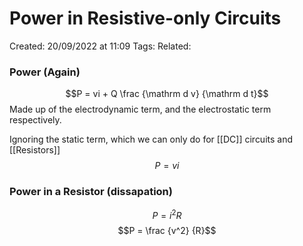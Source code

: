 # Power in Resistive-only Circuits
Created: 20/09/2022 at 11:09
Tags: 
Related:

### Power (Again)
$$P = vi + Q \frac {\mathrm d v} {\mathrm d t}$$
Made up of the electrodynamic term, and the electrostatic term respectively.

Ignoring the static term, which we can only do for [[DC]] circuits and [[Resistors]]
$$P = vi$$


### Power in a Resistor (dissapation)
$$P = i^2R$$
$$P = \frac {v^2} {R}$$
